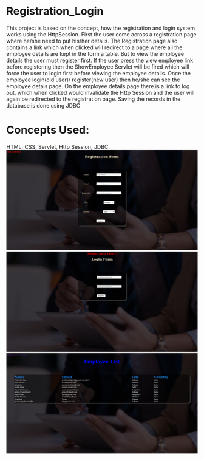 # Registration_Login
This project is based on the concept, how the registration and login system works using the HttpSession. First the user come across a registration page where he/she need to put his/her details. The Registration page also contains a link which when clicked will redirect to a page where all the employee details are kept in the form a table. But to view the employee details the user must register first. If the user press the view employee link before registering then the ShowEmployee Servlet will be fired which will force the user to login first before viewing the employee details. Once the employee login(old user)/ register(new user) then he/she can see the employee detals page. On the employee details page there is a link to log out, which when clicked would invalidate the Http Session and the user will again be redirected to the registration page. Saving the records in the database is done using JDBC
# Concepts Used:
HTML,
CSS,
Servlet,
Http Session,
JDBC.
![](https://github.com/prithwish-thinkitive/Registration_Login/blob/main/Screenshot%20from%202021-01-30%2019-30-26.png)
![](https://github.com/prithwish-thinkitive/Registration_Login/blob/main/Screenshot%20from%202021-01-30%2019-31-17.png)
![](https://github.com/prithwish-thinkitive/Registration_Login/blob/main/Screenshot%20from%202021-01-30%2019-31-52.png)
